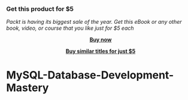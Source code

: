 
### Get this product for $5

<i>Packt is having its biggest sale of the year. Get this eBook or any other book, video, or course that you like just for $5 each</i>


<b><p align='center'>[Buy now](https://packt.link/9781801075053)</p></b>


<b><p align='center'>[Buy similar titles for just $5](https://subscription.packtpub.com/search)</p></b>


# MySQL-Database-Development-Mastery